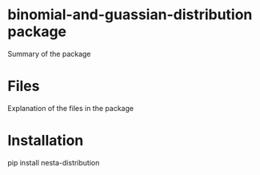 # binomial-and-guassian-distribution package

Summary of the package

# Files

Explanation of the files in the package

# Installation

pip install nesta-distribution